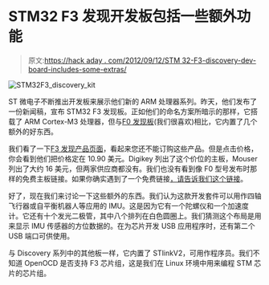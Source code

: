 # STM32 F3 发现开发板包括一些额外功能

> 原文:[https://hack aday . com/2012/09/12/STM 32-F3-discovery-dev-board-includes-some-extras/](https://hackaday.com/2012/09/12/stm32-f3-discovery-dev-board-includes-some-extras/)

![](../Images/4122f9eee6b72f7c7b686217486a3305.png "STM32F3_discovery_kit")

ST 微电子不断推出开发板来展示他们新的 ARM 处理器系列。昨天，他们发布了一份新闻稿，宣布 STM32 F3 发现板。正如他们的命名方案所暗示的那样，它搭载了 ARM Cortex-M3 处理器，但与[F0 发现板](http://hackaday.com/2012/05/30/video-review-stm32f0-discovery-board/)(我们很喜欢)相比，它内置了几个额外的好东西。

我们看了一下[F3 发现产品页面](http://www.st.com/internet/evalboard/product/254044.jsp)，看起来您还不能订购这些产品。但是点击价格，你会看到他们把价格定在 10.90 美元。Digikey 列出了这个价位的主板，Mouser 列出了大约 16 美元，但两家供应商都没有。我们也没有看到像 F0 型号发布时那样的免费主板链接。如果你确实遇到了一个免费链接[，请告诉我们这个链接](http://hackaday.com/contact-hack-a-day/)。

好了，现在我们来讨论一下这些额外的东西。我们认为这款开发套件可以用作四轴飞行器或自平衡机器人等应用的 IMU。这是因为它有一个陀螺仪和一个加速度计。它还有十个发光二极管，其中八个排列在白色圆圈上。我们猜测这个布局是用来显示 IMU 传感器的方位数据的。在为芯片开发 USB 应用程序时，还有第二个 USB 端口可供使用。

与 Discovery 系列中的其他板一样，它内置了 STlinkV2，可用作程序员。我们不知道 OpenOCD 是否支持 F3 芯片组，这是我们在 Linux 环境中用来编程 STM 芯片的芯片组。